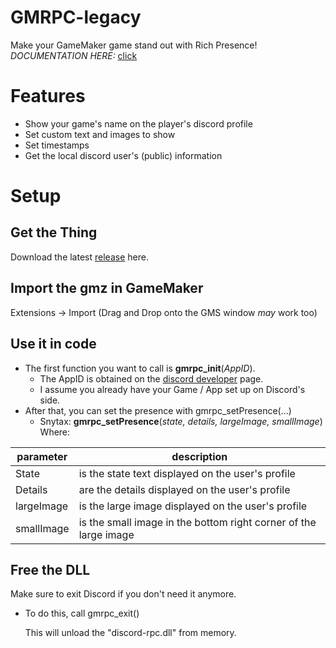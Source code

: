 # GMRPC-legacy
Make your GameMaker game stand out with Rich Presence!
*DOCUMENTATION HERE:* [click](https://github.com/sam-k0/GMRPC-legacy/wiki/GMRPC-functions)

# Features
- Show your game's name on the player's discord profile
- Set custom text and images to show
- Set timestamps
- Get the local discord user's (public) information
# Setup

  ## Get the Thing
 Download the latest [release](https://github.com/sam-k0/GMRPC-legacy/releases/tag/default) here.
	
 ## Import the gmz in GameMaker
Extensions -> Import (Drag and Drop onto the GMS window *may* work too)
 ## Use it in code
		

 - The first function you want to call is **gmrpc_init**(*AppID*).
	 - The AppID is obtained on the [discord developer](https://discord.com/developers/applications) page.
	 - I assume you already have your Game / App set up on Discord's side.
- After that, you can set the presence with gmrpc_setPresence(...)
	- Snytax: **gmrpc_setPresence**(*state, details, largeImage, smallImage*)
			Where:
			 
|parameter| description  |
|--|--|
|  State|is the state text displayed on the user's profile  |
|Details| are the details displayed on the user's profile|
|largeImage|is the large image displayed on the user's profile|
|smallImage|is the small image in the bottom right corner of the large image|

## Free the DLL
Make sure to exit Discord if you don't need it anymore.
- To do this, call gmrpc_exit()

	This will unload the "discord-rpc.dll" from memory.

 
				
			
		 

